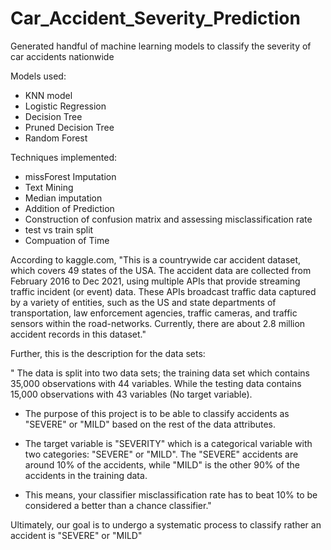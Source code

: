 # Car_Accident_Severity_Prediction
Generated handful of machine learning models to classify the severity of car accidents nationwide


Models used:
- KNN model
- Logistic Regression
- Decision Tree
- Pruned Decision Tree
- Random Forest


Techniques implemented:
- missForest Imputation
- Text Mining
- Median imputation
- Addition of Prediction
- Construction of confusion matrix and assessing misclassification rate
- test vs train split
- Compuation of Time


According to kaggle.com, "This is a countrywide car accident dataset, which covers 49 states of the USA. The accident data are collected from February 2016 to Dec 2021, using multiple APIs that provide streaming traffic incident (or event) data. These APIs broadcast traffic data captured by a variety of entities, such as the US and state departments of transportation, law enforcement agencies, traffic cameras, and traffic sensors within the road-networks. Currently, there are about 2.8 million accident records in this dataset."

Further, this is the description for the data sets:

" The data is split into two data sets; the training data set which contains 35,000 observations with 44 variables. While the testing data contains 15,000 observations with 43 variables (No target variable).

-   The purpose of this project is to be able to classify accidents as "SEVERE" or "MILD" based on the rest of the data attributes.

-   The target variable is "SEVERITY" which is a categorical variable with two categories: "SEVERE" or "MILD". The "SEVERE" accidents are around 10% of the accidents, while "MILD" is the other 90% of the accidents in the training data.

-   This means, your classifier misclassification rate has to beat 10% to be considered a better than a chance classifier."

Ultimately, our goal is to undergo a systematic process to classify rather an accident is "SEVERE" or "MILD"
